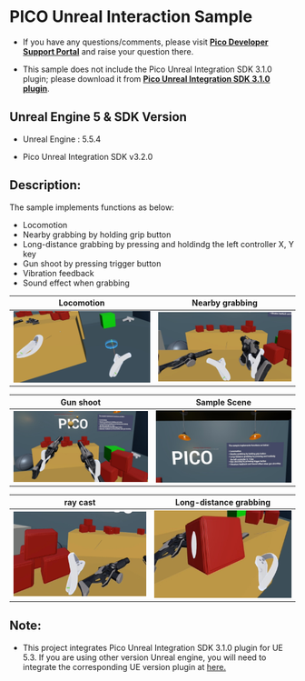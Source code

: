 # PICO Unreal Interaction Sample 

- If you have any questions/comments, please visit [**Pico Developer Support Portal**](https://picodevsupport.freshdesk.com/support/home) and raise your question there.

- This sample does not include the Pico Unreal Integration SDK 3.1.0 plugin; please download it from [**Pico Unreal Integration SDK 3.1.0 plugin**](https://developer.picoxr.com/zh/resources/).

## Unreal Engine 5 & SDK Version
- Unreal Engine : 5.5.4

- Pico Unreal Integration SDK v3.2.0


## Description:
  The sample implements functions as below:
* Locomotion
* Nearby grabbing by holding grip button
* Long-distance grabbing by pressing and holdindg the left controller X, Y key
* Gun shoot by pressing trigger button
* Vibration feedback
* Sound effect when grabbing

|Locomotion|Nearby grabbing|
|:-:|:-:|
| <img src="./ReadMeScreenshot/1-1.jpg" width="300"> | <img src="./ReadMeScreenshot/1-2.jpg" width="300"> |

|Gun shoot|Sample Scene|
|:-:|:-:|
| <img src="./ReadMeScreenshot/1-3.jpg" width="300"> | <img src="./ReadMeScreenshot/1-4.jpg" width="300"> 

|ray cast|Long-distance grabbing|
|:-:|:-:|
| <img src="./ReadMeScreenshot/1-5.jpg" width="300"> | <img src="./ReadMeScreenshot/1-6.jpg" width="300"> |



## Note:
- This project integrates Pico Unreal Integration SDK 3.1.0 plugin for UE 5.3. If you are using other version Unreal engine, you will need to integrate the corresponding UE version plugin at [here.](https://developer.picoxr.com/zh/resources/#sdk)
